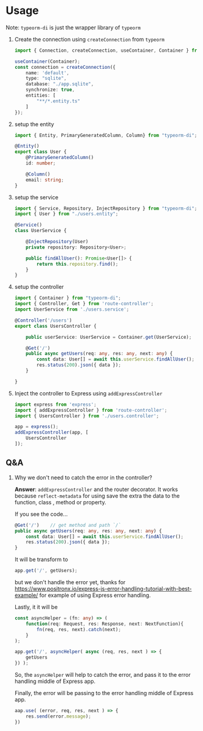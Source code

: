 # Usage

Note: `typeorm-di` is just the wrapper library of `typeorm`


1.  Create the connection using `createConnection` from `typeorm`
    ```typescript
    import { Connection, createConnection, useContainer, Container } from "typeorm-di";

    useContainer(Container);
    const connection = createConnection({
        name: 'default',
        type: "sqlite",
        database: "./app.sqlite",
        synchronize: true,
        entities: [
            "**/*.entity.ts"
        ]
    });
    ```

2. setup the entity 

    ```typescript
    import { Entity, PrimaryGeneratedColumn, Column} from "typeorm-di";

    @Entity()
    export class User {
        @PrimaryGeneratedColumn()
        id: number;

        @Column()
        email: string;
    }
    ```

3. setup the service

    ```typescript
    import { Service, Repository, InjectRepository } from "typeorm-di";
    import { User } from "./users.entity";

    @Service()
    class UserService {

        @InjectRepository(User) 
        private repository: Repository<User>;

        public findAllUser(): Promise<User[]> {
            return this.repository.find();
        }
    }
    ```

4. setup the controller

    ```typescript
    import { Container } from "typeorm-di";
    import { Controller, Get } from 'route-controller';
    import UserService from './users.service';

    @Controller('/users')
    export class UsersController {

        public userService: UserService = Container.get(UserService);

        @Get('/')
        public async getUsers(req: any, res: any, next: any) {
            const data: User[] = await this.userService.findAllUser();
            res.status(200).json({ data });
        }

    }
    ```

5. Inject the controller to Express using `addExpressController`

    ```typescript
    import express from 'express';
    import { addExpressController } from 'route-controller';
    import { UsersController } from './users.controller';

    app = express();
    addExpressController(app, [
        UsersController
    ]);
    ```


## Q&A 

1. Why we don't need to catch the error in the controller?

    **Answer**: `addExpressController` and the router decorator. It works because `reflect-metadata` for using  save the extra the data to the function, class , method or property.

    If you see the code...

    ```typescript
    @Get('/')    // get method and path `/`
    public async getUsers(req: any, res: any, next: any) {
        const data: User[] = await this.userService.findAllUser();
        res.status(200).json({ data });
    }
    ```

    It will be transform to 

    ```typescript
    app.get('/', getUsers);
    ```

    but we don't handle the error yet, thanks for https://www.positronx.io/express-js-error-handling-tutorial-with-best-example/
    for example of using Express error handling.

    Lastly, it it will be

    ```typescript
    const asyncHelper = (fn: any) => (
        function(req: Request, res: Response, next: NextFunction){
            fn(req, res, next).catch(next);
        }
    );

    app.get('/', asyncHelper( async (req, res, next ) => {
        getUsers
    }) );
    ```

    So, the `asyncHelper` will help to catch the error, and pass it to the error handling middle of Express app.

    Finally, the error will be passing to the error handling middle of Express app. 

    ```typescript
    aap.use( (error, req, res, next ) => {
        res.send(error.message);
    })
    ```


